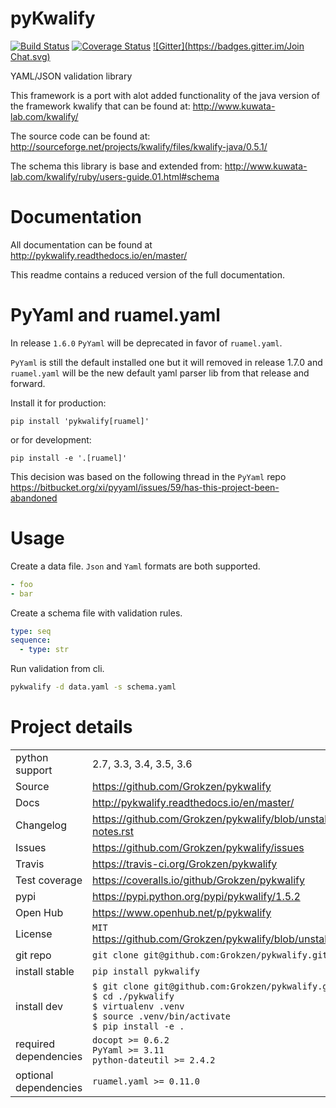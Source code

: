 # pyKwalify

[![Build Status](https://travis-ci.org/Grokzen/pykwalify.svg?branch=master)](https://travis-ci.org/Grokzen/pykwalify) [![Coverage Status](https://coveralls.io/repos/Grokzen/pykwalify/badge.png?branch=master)](https://coveralls.io/r/Grokzen/pykwalify)  [![Gitter](https://badges.gitter.im/Join Chat.svg)](https://gitter.im/Grokzen/pykwalify?utm_source=badge&utm_medium=badge&utm_campaign=pr-badge&utm_content=badge)


YAML/JSON validation library

This framework is a port with alot added functionality of the java version of the framework kwalify that can be found at: http://www.kuwata-lab.com/kwalify/

The source code can be found at: http://sourceforge.net/projects/kwalify/files/kwalify-java/0.5.1/

The schema this library is base and extended from: http://www.kuwata-lab.com/kwalify/ruby/users-guide.01.html#schema



# Documentation

All documentation can be found at http://pykwalify.readthedocs.io/en/master/

This readme contains a reduced version of the full documentation.



# PyYaml and ruamel.yaml

In release `1.6.0` `PyYaml` will be deprecated in favor of `ruamel.yaml`.

`PyYaml` is still the default installed one but it will removed in release 1.7.0 and `ruamel.yaml` will be the new default yaml parser lib from that release and forward.

Install it for production:

```
pip install 'pykwalify[ruamel]'
```

or for development:

```
pip install -e '.[ruamel]'
```

This decision was based on the following thread in the `PyYaml` repo https://bitbucket.org/xi/pyyaml/issues/59/has-this-project-been-abandoned



# Usage

Create a data file. `Json` and `Yaml` formats are both supported.

```yaml
- foo
- bar
```

Create a schema file with validation rules.

```yaml
type: seq
sequence:
  - type: str
```

Run validation from cli.

```bash
pykwalify -d data.yaml -s schema.yaml
```



# Project details
|   |   |
|---|---|
| python support        | 2.7, 3.3, 3.4, 3.5, 3.6 |
| Source                | https://github.com/Grokzen/pykwalify |
| Docs                  | http://pykwalify.readthedocs.io/en/master/ |
| Changelog             | https://github.com/Grokzen/pykwalify/blob/unstable/docs/release-notes.rst |
| Issues                | https://github.com/Grokzen/pykwalify/issues |
| Travis                | https://travis-ci.org/Grokzen/pykwalify |
| Test coverage         | https://coveralls.io/github/Grokzen/pykwalify |
| pypi                  | https://pypi.python.org/pypi/pykwalify/1.5.2 |
| Open Hub              | https://www.openhub.net/p/pykwalify |
| License               | `MIT` https://github.com/Grokzen/pykwalify/blob/unstable/docs/license.rst |
| git repo              | `git clone git@github.com:Grokzen/pykwalify.git` |
| install stable        | `pip install pykwalify` |
| install dev           | `$ git clone git@github.com:Grokzen/pykwalify.git pykwalify`<br>`$ cd ./pykwalify`<br>`$ virtualenv .venv`<br>`$ source .venv/bin/activate`<br>`$ pip install -e .` |
| required dependencies | `docopt >= 0.6.2`<br> `PyYaml >= 3.11`<br> `python-dateutil >= 2.4.2` |
| optional dependencies | `ruamel.yaml >= 0.11.0` |
